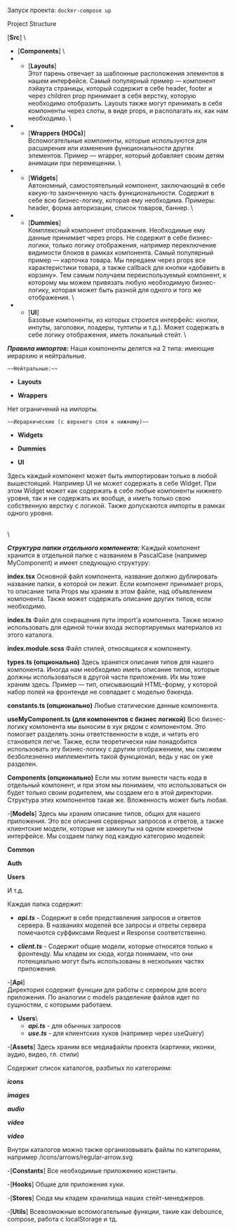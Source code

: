 Запуск проекта:
`docker-compose up`

Project Structure

[**Src**] \
 - [**Components**] \
 - - [**Layouts**] \
 Этот парень отвечает за шаблонные расположения элементов в нашем интерфейсе.
Самый популярный пример — компонент лэйаута страницы, который содержит в себе header, footer и
через children prop принимает в себя верстку, которую необходимо отобразить.
Layouts также могут принимать в себя компоненты через слоты, в виде props, и располагать их,
как нам необходимо. \
 - - [**Wrappers (HOCs)**] \
 Вспомогательные компоненты, которые используются для расширения или изменения
функциональности других элементов.
Пример — wrapper, который добавляет своим детям анимации при перемещении. \
 - - [**Widgets**] \
 Автономный, самостоятельный компонент, заключающий в
себе какую-то законченную часть функциональности. Содержит в себе всю бизнес-логику, которая ему необходима. Примеры: header,
форма авторизации, список товаров, баннер. \
 - - [**Dummies**] \
 Комплексный компонент отображения. Необходимые ему данные принимает через props.
Не содержит в себе бизнес-логики, только логику отображения,
например переключение видимости блоков в рамках компонента.
Самый популярный пример — карточка товара.
Мы передаем через props все характеристики товара, а также callback для кнопки
«добавить в корзину». Тем самым получаем переиспользуемый компонент, к которому
мы можем привязать любую необходимую бизнес-логику, которая может быть разной для
одного и того же отображения. \
 - - [**UI**] \
 Базовые компоненты, из которых строится интерфейс: кнопки, инпуты,
заголовки, лоадеры, тултипы и т.д.).
Может содержать в себе логику отображения, иметь локальный стейт. \

**_Правила импортов:_**
Наши компоненты делятся на 2 типа: имеющие иерархию и нейтральные.

`~~Нейтральные:~~`

- **Layouts**

- **Wrappers**

Нет ограничений на импорты.

`~~Иерархические (с верхнего слоя к нижнему)~~`

- **Widgets**

- **Dummies**

- **UI**

Здесь каждый компонент может быть импортирован только в любой вышестоящий. Например UI не может содержать в себе Widget. При этом Widget может как содержать в себе любые компоненты нижнего уровня, так и не содержать их вообще, а иметь только свою собственную верстку с логикой. Также допускаются импорты в рамках одного уровня.

\
\

**_Структура папки отдельного компонента:_**
Каждый компонент хранится в отдельной папке с названием в PascalCase (например MyComponent) и имеет следующую структуру:

**index.tsx**
Основной файл компонента, название должно дублировать название папки, в которой он лежит. Если компонент принимает props, то описание типа Props мы храним в этом файле, над объявлением компонента. Также может содержать описание других типов, если необходимо.

**index.ts**
Файл для сокращения пути import’а компонента. Также можно использовать для единой точки входа экспортируемых материалов из этого каталога.

**index.module.scss**
Файл стилей, относящихся к компоненту.

**types.ts (опционально)**
Здесь хранятся описания типов для нашего компонента. Иногда нам необходимо иметь описание типов, которые должны использоваться в другой части приложения. Их мы тоже храним здесь. Пример — тип, описывающий HTML-форму, у которой набор полей на фронтенде не совпадает с моделью бэкенда.

**constants.ts (опционально)**
Любые статические данные компонента.

**useMyComponent.ts (для компонентов с бизнес логикой)**
Всю бизнес-логику компонента мы выносим в хук рядом с компонентом. Это помогает разделять зоны ответственности в коде, и читать его становится легче. Также, если теоретически нам понадобится использовать эту бизнес-логику с другим отображением, мы сможем безболезненно имплементить такой функционал, ведь у нас он уже разделен.

**Components (опционально)**
Если мы хотим вынести часть кода в отдельный компонент, и при этом мы понимаем, что использоваться он будет только своим родителем, мы создаем его в этой директории. Структура этих компонентов такая же. Вложенность может быть любая.

-[**Models**]
Здесь мы храним описание типов, общих для нашего приложения. Это все описания серверных запросов и ответов, а также клиентские модели, которые не замкнуты на одном конкретном интерфейсе.
Мы создаем папку под каждую категорию моделей:

**Common**

**Auth**

**Users**

И т.д.

Каждая папка содержит:

- **_api.ts_** - Содержит в себе представления запросов и ответов сервера. В названиях моделей все запросы и ответы сервера помечаются суффиксами Request и Response соответственно.

- **_client.ts_** - Содержит общие модели, которые относятся только к фронтенду. Мы кладем их сюда, когда понимаем, что они потенциально могут быть использованы в нескольких частях приложения.

-[**Api**] \
Директория содержит функции для работы с сервером для всего приложения.
По аналогии с models разделение файлов идет по сущностям, с которыми работаем.

- **Users**\
  - **_api.ts_** - для обычных запросов
  - **_use.ts_** - для клиентских хуков (например через useQuery)

-[**Assets**]
Здесь храним все медиафайлы проекта (картинки, иконки, аудио, видео, гл. стили)

Содержит список каталогов, разбитых по категориям:

**_icons_**

**_images_**

**_audio_**

**_video_**

**_video_**

Внутри каталогов можно также организовывать
файлы по категориям, например /icons/arrows/regular-arrow.svg

-[**Constants**]
Все необходимые приложению константы.

-[**Hooks**]
Общие для приложения хуки.

-[**Stores**]
Сюда мы кладем хранилища наших стейт-менеджеров.

-[**Utils**]
Всевозможные вспомогательные функции, такие как debounce, compose, работа с localStorage и тд.

